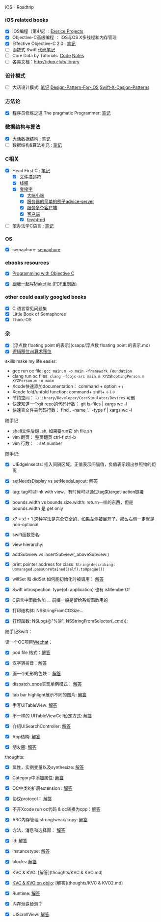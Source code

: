   iOS - Roadtrip


### iOS related books

- [x] iOS编程（第4版）: [Exerice Projects](https://github.com/KrisYu/iOS-Programming-The-Big-Nerd-Ranch-Guide)
- [x] Objective-C高级编程 ： iOS与OS X多线程和内存管理
- [x] Effective Objective-C 2.0 : [笔记](EOC/EOCNotes.md)
- [ ] 函数式 Swift [代码笔记](objccn-functional-swift)
- [ ] Core Data by Tutorials: [Code](https://github.com/KrisYu/Core-Data-by-Tutorials)  [Notes](Core_Data_by_Tutorials)
- [ ] 各类文档：http://idup.club/library

### 设计模式

- [ ] 大话设计模式: [笔记](Design_Pattern/Design_Pattern_notes.md)  [Design-Pattern-For-iOS](https://github.com/huang303513/Design-Pattern-For-iOS) [Swift-X-Design-Patterns](https://github.com/kingcos/Swift-X-Design-Patterns)

### 方法论

- [x] 程序员修炼之道 The pragmatic Programmer: [笔记](The_pragmatic_programmer/The_pragmatic_programmer.md)

### 数据结构与算法

- [x] 大话数据结构 : [笔记](data_structure/data_structre.md)
- [ ] 数据结构&算法补充 : [笔记](data_structure/data_structre_supply.md)

### C相关

- [x] Head First C : [笔记](Head_First_C/head_first_c_notes.txt)
	- [x] [文件描述符](Head_First_C/文件描述符.md)
	- [x] [线程](Head_First_C/线程.md)
	- [x] [套接字](Head_First_C/套接字.md)
		- [x] [大端小端](Head_First_C/大端小端.md)
		- [x] [服务器的简单的例子advice-server](Head_First_C/服务器的简单的例子advice-server.md)
		- [x] [服务多个客户端](Head_First_C/服务多个客户端.md)
		- [x] [客户端](Head_First_C/客户端.md)
		- [x] [tinyhttpd](https://github.com/KrisYu/tinyhttpd)
- [ ] 笨办法学C语言 : [笔记](lcthw/lcthw.md)

### OS

- [x] semaphore: [semaphore](OS/semaphore.txt) 


### ebooks resources

- [x] [Programming with Objective C](https://github.com/L1l1thLY/Programming-with-Objective-C-in-Chinese)
- [x] [跟我一起写Makefile (PDF重制版)](https://github.com/seisman/how-to-write-makefile)


### other could easily googled books

- [x] C 语言常见问题集
- [x] Little Book of Semaphores
- [x] Think-OS 

### 杂

- [x] [浮点数 floating point 的表示](csapp/浮点数 floating point 的表示.md)
- [x] [逻辑移位vs算术移位](csapp/逻辑移位vs算术移位.md)
 
skills make my life easier:

- gcc run oc file: `gcc main.m -o main -framework Foundation`
- clang run oc files: `clang -fobjc-arc main.m XYZShootingPerson.m XYZPerson.m -o main`
- Xcode快速添加documentation： command + option + /
- Xcode fold/unfold function: command+ shift+ ←\→
- 节约空间：  `~/Library/Developer/CoreSimulator/Devices` 可删
- 快速知道一个git repo的代码行数：  git ls-files | xargs wc -l
- 快速查文件夹代码行数： find . -name '*.*' -type f | xargs wc -l



随手记

- shell文件后缀 .sh, 如果要run它  sh file.sh
- vim 翻页： 整页翻页 ctrl-f ctrl-b
- vim 行数： ：set number








随手记:

- [x] UIEdgeInsects: 插入间隔区域。正值表示间隔值，负值表示超出参照物的距离
- [x] setNeedsDisplay vs setNeedsLayout: [解答](thoughts/setNeedsLayout.md)
- [x] tag: tag可以link with view，有时候可以通过tag来target-action链接
- [x] bounds.width vs bounds.size.width: return一样的东西，但是bounds.width 是 get only
- [x] x? = x! + 1 这种写法是完全安全的，如果左侧被展开了，那么右侧一定就是non-optional
- [x] swift函数签名:
- [x] view hierarchy:
- [x] addSubview vs insertSubview(_aboveSubview:)
- [x] print pointer address for class: `String(describing: Unmanaged.passUnretained(self).toOpaque())`
- [x] willSet 和 didSet 如何能初始化时被调用： [解答](thoughts/willset.md)
- [x] Swift introspection: type(of: application) 也有 isMemberOf
- [x] C语言中函数名加 __ 前缀一般是留给系统函数用的
- [x] 打印结构体: NSStringFromCGSize...
- [x] 打印函数:   NSLog(@"%@", NSStringFromSelector(_cmd));


随手记Swift：


读一个OC项目[Wechat](https://github.com/Seanwong933/WeChat)：


- [x] pod file 格式：[解答](Fake_Wechat/podfile.txt)
- [x] 汉字转拼音：[解答](Fake_Wechat/pinyin.txt)
- [x] 画一个矩形的色块： [解答](Fake_Wechat/rectImage.txt)
- [x] dispatch_once实现单例模式： [解答](Fake_Wechat/singleton.txt)
- [x] tab bar highlight展示不同的图片: [解答](Fake_Wechat/TabbarHighlight.text)
- [x] 手写UITableView: [解答](Fake_Wechat/ContactsTableView.txt)
- [x] 不一样的 UITableViewCell设定方式: [解答](Fake_Wechat/ContactsTableViewCell.txt)
- [x] 介绍UISearchController: [解答](Fake_Wechat/介绍UISearchController.md)
- [x] App结构: [解答](Fake_Wechat/structure.txt)
- [x] 朋友圈: [解答](Fake_Wechat/pyq.txt)


thoughts:

- [x] 属性，实例变量以及synthesize: [解答](thoughts/属性.md)
- [x] Category中添加属性: [解答](thoughts/Category添加属性.md)
- [x] OC中类的扩展extension : [解答](thoughts/类的扩展.md)
- [x] 协议protocol： [解答](thoughts/协议.md)
- [x] 不开Xcode run oc代码 & oc转换为cpp：[解答](thoughts/Terminal_run_oc_file.md)
- [x] ARC内存管理 strong/weak/copy: [解答](thoughts/ARC自动内存管理.md)
- [x] 方法，消息和选择器： [解答](thoughts/方法，消息和选择器.md)
- [x] id: [解答](thoughts/id.md)
- [x] instancetype: [解答](thoughts/instancetype.md)
- [x] blocks: [解答](thoughts/blocks.md)
- [x] KVC & KVO: [解答](thoughts/KVC & KVO.md)
- [x] [KVC & KVO on objio](https://objccn.io/issue-7-3/): [解答](thoughts/KVC & KVO2.md)
- [x] Runtime: [解答](thoughts/Runtime.md)
- [x] 内存泄露检测？
- [x] UIScrollView: [解答](thoughts/UIScrollView.md)

